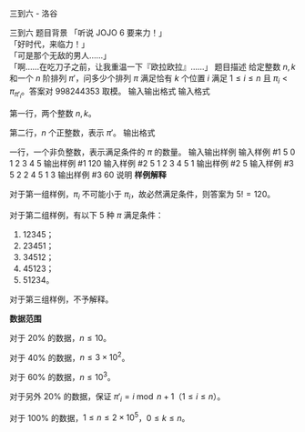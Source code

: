 



三到六 - 洛谷














三到六
题目背景
「听说 JOJO 6 要来力！」  
「好时代，来临力！」  
「可是那个无敌的男人……」  
「啊……在吃刀子之前，让我重温一下『欧拉欧拉』……」
题目描述
给定整数 $n,k$ 和一个 $n$ 阶排列 $\pi'$，问多少个排列 $\pi$ 满足恰有 $k$ 个位置 $i$ 满足 $1 \le i \le n$ 且 $\pi_i < \pi_{\pi'_i}$。答案对 $998244353$ 取模。
输入输出格式
输入格式

第一行，两个整数 $n,k$。

第二行，$n$ 个正整数，表示 $\pi'$。
输出格式

一行，一个非负整数，表示满足条件的 $\pi$ 的数量。
输入输出样例
输入样例 #1
5 0
1 2 3 4 5
输出样例 #1
120
输入样例 #2
5 1
2 3 4 5 1
输出样例 #2
5
输入样例 #3
5 2
2 4 5 1 3
输出样例 #3
60
说明
**样例解释**

对于第一组样例，$\pi_i$ 不可能小于 $\pi_i$，故必然满足条件，则答案为 $5! = 120$。 

对于第二组样例，有以下 $5$ 种 $\pi$ 满足条件：

 1. $12345$；
 1. $23451$；
 1. $34512$；
 1. $45123$；
 1. $51234$。

对于第三组样例，不予解释。

**数据范围**

对于 $20\%$ 的数据，$n \le 10$。

对于 $40\%$ 的数据，$n \le 3 \times 10^2$。

对于 $60\%$ 的数据，$n \le 10^3$。

对于另外 $20\%$ 的数据，保证 $\pi'_i = i \bmod n + 1$（$1 \le i \le n$）。

对于 $100\%$ 的数据，$1 \le n \le 2 \times 10^5$，$0 \le k \le n$。






